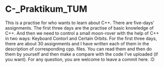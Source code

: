 # C-_Praktikum_TUM
This is a practise for who wants to learn about C++. There are five-days' assignments. The first three days are the practise of basic knowledge of C++. And then we need to control a small moon-rover with the help of C++ in two ways: Keyboard Contorl and Certain Orbits.
For the first three days, there are about 30 assignments and I have written each of them in the description of corresponding cpp. files. You can read them and then do them by yourself and then make a compare with the code I've uploaded (if you want).
For any question, you are welcome to leave a commit here. :D
